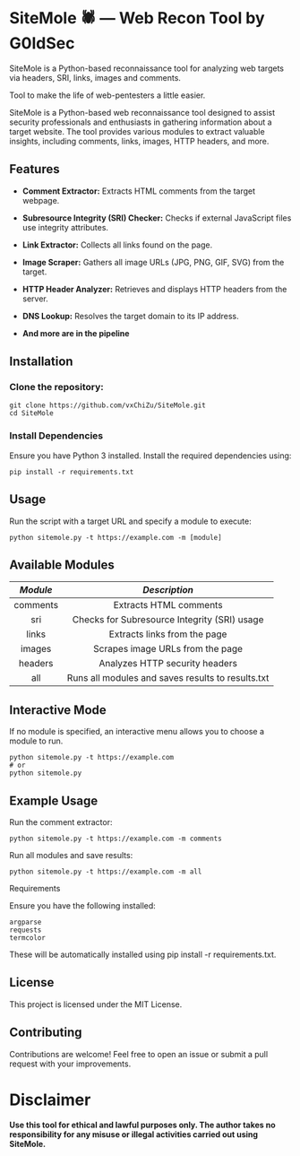 # SiteMole 🕷️ — Web Recon Tool by G0ldSec

SiteMole is a Python-based reconnaissance tool for analyzing web targets via headers, SRI, links, images and comments.

Tool to make the life of web-pentesters a little easier.


SiteMole is a Python-based web reconnaissance tool designed to assist security professionals and enthusiasts in gathering information about a target website. The tool provides various modules to extract valuable insights, including comments, links, images, HTTP headers, and more.

## Features

- **Comment Extractor:** Extracts HTML comments from the target webpage.

- **Subresource Integrity (SRI) Checker:** Checks if external JavaScript files use integrity attributes.

- **Link Extractor:** Collects all links found on the page.

- **Image Scraper:** Gathers all image URLs (JPG, PNG, GIF, SVG) from the target.

- **HTTP Header Analyzer:** Retrieves and displays HTTP headers from the server.

- **DNS Lookup:** Resolves the target domain to its IP address.

- **And more are in the pipeline**

## Installation

### Clone the repository:
```
git clone https://github.com/vxChiZu/SiteMole.git
cd SiteMole
```
### Install Dependencies

Ensure you have Python 3 installed. Install the required dependencies using:
```
pip install -r requirements.txt
```

## Usage

Run the script with a target URL and specify a module to execute:
```
python sitemole.py -t https://example.com -m [module]
```
## Available Modules

| **_Module_** |                 **_Description_**                 |
|:------------:|:-------------------------------------------------:|
| comments     | Extracts HTML comments                            |
| sri          | Checks for Subresource Integrity (SRI) usage      |
| links        | Extracts links from the page                      |
| images       | Scrapes image URLs from the page                  |
| headers      | Analyzes HTTP security headers                    |
| all          | Runs all modules and saves results to results.txt |

## Interactive Mode

If no module is specified, an interactive menu allows you to choose a module to run.
```
python sitemole.py -t https://example.com
# or
python sitemole.py
```

## Example Usage

Run the comment extractor:
```
python sitemole.py -t https://example.com -m comments
```
Run all modules and save results:
```
python sitemole.py -t https://example.com -m all
```
Requirements

Ensure you have the following installed:
```
argparse
requests
termcolor
```
These will be automatically installed using pip install -r requirements.txt.

## License

This project is licensed under the MIT License.
## Contributing

Contributions are welcome! Feel free to open an issue or submit a pull request with your improvements.

# Disclaimer

**Use this tool for ethical and lawful purposes only. The author takes no responsibility for any misuse or illegal activities carried out using SiteMole.**

